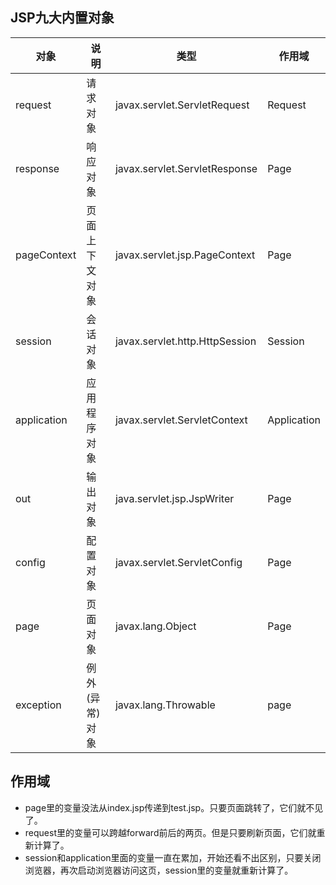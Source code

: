 ## JSP九大内置对象
|对象|说明|类型|作用域|
|-----------|-----------|-----------|-----------|
|request|请求对象|javax.servlet.ServletRequest|Request|
|response|响应对象|javax.servlet.ServletResponse|Page|
|pageContext|页面上下文对象|javax.servlet.jsp.PageContext|Page|
|session|会话对象|javax.servlet.http.HttpSession|Session|
|application|应用程序对象|javax.servlet.ServletContext|Application|
|out|输出对象|java.servlet.jsp.JspWriter|Page|
|config|配置对象|javax.servlet.ServletConfig|Page|
|page|页面对象|javax.lang.Object|Page|
|exception|例外(异常)对象|javax.lang.Throwable|page|

## 作用域
- page里的变量没法从index.jsp传递到test.jsp。只要页面跳转了，它们就不见了。
- request里的变量可以跨越forward前后的两页。但是只要刷新页面，它们就重新计算了。
- session和application里面的变量一直在累加，开始还看不出区别，只要关闭浏览器，再次启动浏览器访问这页，session里的变量就重新计算了。

